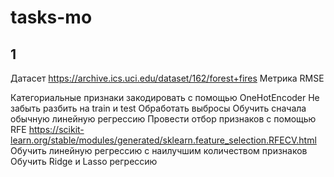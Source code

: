 # tasks-mo
## 1
Датасет https://archive.ics.uci.edu/dataset/162/forest+fires
Метрика RMSE

Категориальные признаки закодировать с помощью OneHotEncoder
Не забыть разбить на train и test
Обработать выбросы
Обучить сначала обычную линейную регрессию
Провести отбор признаков с помощью RFE https://scikit-learn.org/stable/modules/generated/sklearn.feature_selection.RFECV.html
Обучить линейную регрессию с наилучшим количеством признаков
Обучить Ridge и Lasso регрессию
